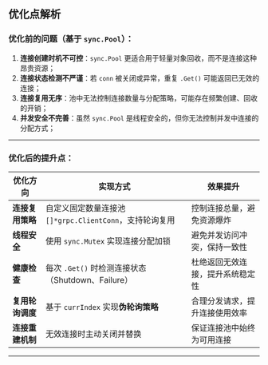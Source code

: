 ## 优化点解析

### 优化前的问题（基于 `sync.Pool`）：
1. **连接创建时机不可控**：`sync.Pool` 更适合用于轻量对象回收，而不是连接这种昂贵资源；
2. **连接状态检测不严谨**：若 `conn` 被关闭或异常，重复 `.Get()` 可能返回已无效的连接；
3. **连接复用无序**：池中无法控制连接数量与分配策略，可能存在频繁创建、回收的开销；
4. **并发安全不完善**：虽然 `sync.Pool` 是线程安全的，但你无法控制并发中连接的分配方式；

---

### 优化后的提升点：

| 优化方向         | 实现方式                                               | 效果提升                             |
|------------------|--------------------------------------------------------|--------------------------------------|
| **连接复用策略** | 自定义固定数量连接池 `[]*grpc.ClientConn`，支持轮询复用 | 控制连接总量，避免资源爆炸            |
| **线程安全**     | 使用 `sync.Mutex` 实现连接分配加锁                    | 避免并发访问冲突，保持一致性          |
| **健康检查**     | 每次 `.Get()` 时检测连接状态（Shutdown、Failure）     | 杜绝返回无效连接，提升系统稳定性      |
| **复用轮询调度** | 基于 `currIndex` 实现**伪轮询策略**                   | 合理分发请求，提升连接使用效率        |
| **连接重建机制** | 无效连接时主动关闭并替换                               | 保证连接池中始终为可用连接            |

---